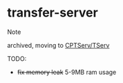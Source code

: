 # transfer-server

> [!NOTE]
> archived, moving to [CPTServ/TServ](https://github.com/CPTServ/TServ)


TODO:  
- ~~fix memory leak~~ 5-9MB ram usage
